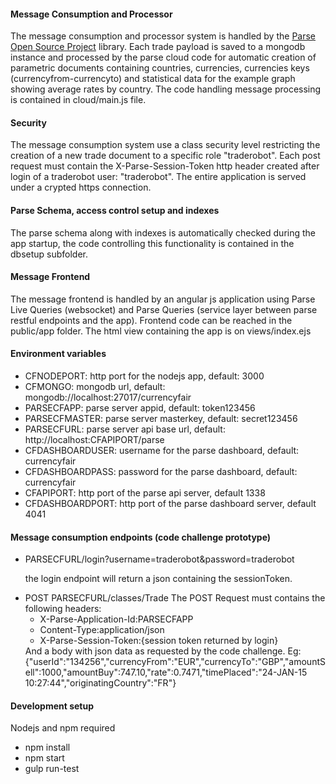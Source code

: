 <h4>Message Consumption and Processor</h4>
<p>
The message consumption and processor system is handled by the 
<a href="https://parseplatform.github.io">Parse Open Source Project</a>
library.
Each trade payload is saved to a mongodb instance and processed by the parse
cloud code for automatic creation of parametric documents containing countries,
currencies, currencies keys (currencyfrom-currencyto) and statistical data for 
the example graph showing average rates by country.
The code handling message processing is contained in cloud/main.js file. 
</p>
<h4>Security</h4>
<p>The message consumption system use a class security level restricting the creation of
 a new trade document to a specific role "traderobot". 
 Each post request must contain the  X-Parse-Session-Token http header created after login
 of a traderobot user: "traderobot".
The entire application is served under a crypted https connection.</p>

<h4>Parse Schema, access control setup and indexes</h4>
<p>The parse schema along with indexes is automatically checked during the app startup, the code 
controlling this functionality is contained in the dbsetup subfolder.</p>

<h4>Message Frontend</h4>
<p>
The message frontend is handled by an angular js application using Parse Live Queries 
(websocket) and Parse Queries (service layer between parse restful endpoints and the app).
Frontend code can be reached in the public/app folder.
The html view containing the app is on views/index.ejs
</p>
<h4>Environment variables</h4>
<ul>
	<li>CFNODEPORT: http port for the nodejs app, default: 3000</li>
	<li>CFMONGO: mongodb url, default: mongodb://localhost:27017/currencyfair</li>
	<li>PARSECFAPP: parse server appid, default: token123456</li>
	<li>PARSECFMASTER: parse server masterkey, default: secret123456</li>
	<li>PARSECFURL: parse server api base url, default: http://localhost:CFAPIPORT/parse</li>
	<li>CFDASHBOARDUSER: username for the parse dashboard, default: currencyfair</li>
	<li>CFDASHBOARDPASS: password for the parse dashboard, default: currencyfair</li> 
	<li>CFAPIPORT: http port of the parse api server, default 1338</li>
	<li>CFDASHBOARDPORT: http port of the parse dashboard server, default 4041</li>  
</ul>
<h4>Message consumption endpoints (code challenge prototype)</h4>
<ul>
<li>PARSECFURL/login?username=traderobot&password=traderobot <p>
	the login endpoint will return a json containing the sessionToken.
</p></li>
<li>POST PARSECFURL/classes/Trade
 	The POST Request must contains the following headers:
 	<ul>
 		<li>X-Parse-Application-Id:PARSECFAPP</li>
 		<li>Content-Type:application/json</li>
 		<li>X-Parse-Session-Token:{session token returned by login}</li>
 	</ul>
 	And a body with json data as requested by the code challenge.
 	Eg: {"userId":"134256","currencyFrom":"EUR","currencyTo":"GBP","amountSell":1000,"amountBuy":747.10,"rate":0.7471,"timePlaced":"24-JAN-15 10:27:44","originatingCountry":"FR"}
</li>
</ul>
<h4>Development setup</h4>
<p>Nodejs and npm required</p>
<ul>
	<li>npm install</li>
	<li>npm start</li>
	<li>gulp run-test</li>
</ul>




 
   
 
 
 
 


	  



 